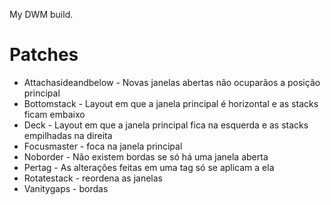 My DWM build.

# Patches
- Attachasideandbelow - Novas janelas abertas não ocuparãos a posição principal
- Bottomstack - Layout em que a janela principal é horizontal e as stacks ficam embaixo
- Deck - Layout em que a janela principal fica na esquerda e as stacks empilhadas na direita
- Focusmaster - foca na janela principal
- Noborder - Não existem bordas se só há uma janela aberta
- Pertag - As alterações feitas em uma tag só se aplicam a ela
- Rotatestack - reordena as janelas
- Vanitygaps - bordas

